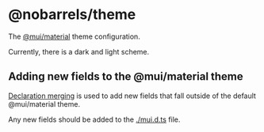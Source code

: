 # @nobarrels/theme

The [@mui/material](https://mui.com/material-ui/guides/creating-themed-components/) theme configuration.

Currently, there is a dark and light scheme.

## Adding new fields to the @mui/material theme

[Declaration merging](https://www.typescriptlang.org/docs/handbook/declaration-merging.html) is used to add new fields that fall outside of the default @mui/material theme.

Any new fields should be added to the [./mui.d.ts](./mui.d.ts) file.